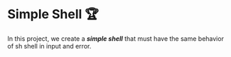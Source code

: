 # Simple Shell :trophy:

In this project, we create a ***simple shell*** that must have the same behavior of sh shell in input and error.
